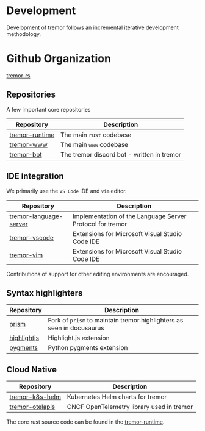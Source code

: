 # Development

Development of tremor follows an incremental iterative development methodology.

# Github Organization

[tremor-rs](https://github.com/tremor-rs/)

## Repositories

A few important core repositories

|Repository|Description|
|---|---|
|[tremor-runtime](https://github.com/tremor-rs/tremor-runtime/)|The main `rust` codebase|
|[tremor-www](https://github.com/tremor-rs/tremor-www/)|The main `www` codebase|
|[tremor-bot](https://github.com/tremor-rs/tremor-bot/)|The tremor discord bot - written in tremor|

## IDE integration

We primarily use the `VS Code` IDE and `vim` editor.

|Repository|Description|
|---|---|
|[tremor-language-server](https://github.com/tremor-rs/tremor-language-server/)|Implementation of the Language Server Protocol for tremor|
|[tremor-vscode](https://github.com/tremor-rs/tremor-vscode/)|Extensions for Microsoft Visual Studio Code IDE|
|[tremor-vim](https://github.com/tremor-rs/tremor-vim/)|Extensions for Microsoft Visual Studio Code IDE|

Contributions of support for other editing environments are encouraged.

## Syntax highlighters

|Repository|Description|
|---|---|
|[prism](https://github.com/tremor-rs/prism/)|Fork of `prism` to maintain tremor highlighters as seen in docusaurus|
|[highlightjs](https://github.com/tremor-rs/highlightjs-tremor/)|Highlight.js extension|
|[pygments](https://github.com/tremor-rs/tremor-mkdocs-lexer/)|Python pygments extension|

## Cloud Native

|Repository|Description|
|---|---|
|[tremor-k8s-helm](https://github.com/tremor-rs/tremor-k8s-helm/)|Kubernetes Helm charts for tremor|
|[tremor-otelapis](https://github.com/tremor-rs/tremor-otelapis/)|CNCF OpenTelemetry library used in tremor|




The core rust source code can be found in the [tremor-runtime](https://github.com/tremor-runtime).


